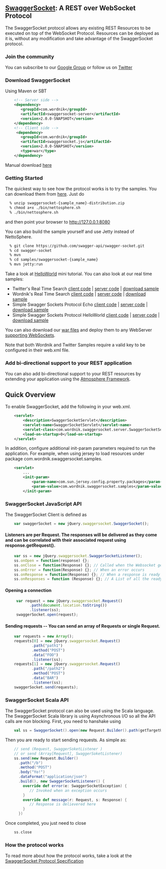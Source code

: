 ## [SwaggerSocket](https://github.com/wordnik/swaggersocket/wiki/SwaggerSocket-Protocol): A REST over WebSocket Protocol

The SwaggerSocket protocol allows any existing REST Resources to be executed on top of the WebSocket Protocol. Resources can be deployed as it is, without any modification and take advantage of the SwaggerSocket protocol.

### Join the community

You can subscribe to our [Google Group](https://groups.google.com/forum/?fromgroups#!forum/swagger-swaggersocket) or follow us on [Twitter](https://twitter.com/#!/swaggersocket)

### Download SwaggerSocket

Using Maven or SBT

```xml
    <!-- Server side -->
    <dependency>
       <groupId>com.wordnik</groupId>
       <artifactId>swaggersocket-server</artifactId>
       <version>2.0.0-SNAPSHOT</version>
    </dependency>
    <!-- Client side --> 
     <dependency>
       <groupId>com.wordnik</groupId>
       <artifactId>swaggersocket.js</artifactId>
       <version>2.0.0-SNAPSHOT</version>
       <type>war</type>
    </dependency>   
```

Manual download [here](http://search.maven.org/#search|ga|1|swaggersocket)

### Getting Started
The quickest way to see how the protocol works is to try the samples. You can download them from [here](http://search.maven.org/#search|ga|1|swaggersocket). Just do

```bash
  % unzip swaggersocket-{sample_name}-distribution.zip
  % chmod a+x ./bin/nettosphere.sh
  % ./bin/nettosphere.sh
```

and then point your browser to http://127.0.0.1:8080

You can also build the sample yourself and use Jetty instead of NettoSphere.

```bash
  % git clone https://github.com/swagger-api/swagger-socket.git
  % cd swagger-socket
  % mvn 
  % cd samples/swaggersocket-{sample_name}
  % mvn jetty:run
```

Take a look at [HelloWorld](https://github.com/wordnik/swaggersocket/wiki/Getting-started-with-SwaggerSocket-and-Jersey) mini tutorial. 
You can also look at our real time samples:

 * Twitter's Real Time Search [client code](https://github.com/swagger-api/swaggersocket/blob/master/samples/swaggersocket-twitter/src/main/webapp/index.html) | [server code](https://github.com/swagger-api/swagger-socket/blob/master/samples/swaggersocket-twitter/src/main/java/com/wordnik/swaggersocket/samples/TwitterFeed.java) | [download sample](http://search.maven.org/#search%7Cgav%7C1%7Cg%3A%22com.wordnik.samples%22%20AND%20a%3A%22swaggersocket-twitter%22)
 * Wordnik's Real Time Search [client code](https://github.com/swagger-api/swagger-socket/blob/master/samples/swaggersocket-wordnik/src/main/webapp/index.html) | [server code](https://github.com/swagger-api/swagger-socket/blob/master/samples/swaggersocket-wordnik/src/main/scala/com/wordnik/swaggersocket/samples/WordnikResourceProxy.scala) | [download sample](http://search.maven.org/#search%7Cgav%7C1%7Cg%3A%22com.wordnik.samples%22%20AND%20a%3A%22swaggersocket-wordnik%22)
 * Simple Swagger Sockets Protocol Echo [client code](https://github.com/swagger-api/swagger-socket/blob/master/samples/swaggersocket-echo/src/main/webapp/index.html) | [server code](https://github.com/swagger-api/swagger-socket/blob/master/samples/swaggersocket-echo/src/main/scala/com/wordnik/swaggersocket/samples/SwaggerSocketResource.scala) | [download sample](http://search.maven.org/#search%7Cgav%7C1%7Cg%3A%22com.wordnik.samples%22%20AND%20a%3A%22swaggersocket-echo%22)
 * Simple Swagger Sockets Protocol HelloWorld [client code](https://github.com/swagger-api/swagger-socket/blob/master/samples/swaggersocket-helloworld/src/main/webapp/index.html) | [server code](https://github.com/swagger-api/swagger-socket/blob/master/samples/swaggersocket-helloworld/src/main/scala/com/wordnik/swaggersocket/samples/HelloWorld.scala) | [download sample](http://search.maven.org/#search%7Cgav%7C1%7Cg%3A%22com.wordnik.samples%22%20AND%20a%3A%22swaggersocket-helloworld%22)

You can also download our [war files](http://search.maven.org/#search|ga|1|swaggersocket) and deploy them to any WebServer [supporting WebSockets](https://github.com/Atmosphere/atmosphere/wiki/Supported-WebServers-and-Browsers).

Note that both Wordnik and Twitter Samples require a valid key to be configured in their web.xml file.

### Add bi-directional support to your REST application

You can also add bi-directional support to your REST resources by extending your application using the [Atmosphere Framework](http://github.com/Atmosphere/atmosphere).

## Quick Overview
To enable SwaggerSocket, add the following in your web.xml.  

```xml
    <servlet>
        <description>SwaggerSocketServlet</description>
        <servlet-name>SwaggerSocketServlet</servlet-name>
        <servlet-class>com.wordnik.swaggersocket.server.SwaggerSocketServlet</servlet-class>
        <load-on-startup>0</load-on-startup>
    </servlet>
```
In addition, configure additional init-param parameters required to run the application. For example,
when using jersey to load resources under package com.wordnik.swaggersocket.samples.

```xml
    <servlet>
	    ...
        <init-param>
            <param-name>com.sun.jersey.config.property.packages</param-name>
            <param-value>com.wordnik.swaggersocket.samples</param-value>
        </init-param>
```

### SwaggerSocket JavaScript API
The SwaggerSocket Client is defined as

```javascript
    var swaggerSocket = new jQuery.swaggersocket.SwaggerSocket();
```

#### Listeners are per Request. The responses will be delivered as they come and can be correlated with their associated request using response.getRequest().

```javascript
    var ss = new jQuery.swaggersocket.SwaggerSocketListener();
    ss.onOpen = function(response) {};
    ss.onClose = function(Response) {}; // Called when the Websocket gets closed
    ss.onError = function(Response) {}; // When an error occurs
    ss.onResponse = function(Response) {}; // When a response is ready
    ss.onResponses = function (Response) {}; // A List of all the ready responses
```

#### Opening a connection

```javascript
     var request = new jQuery.swaggersocket.Request()
           .path(document.location.toString())
           .listener(ss);
     swaggerSocket.open(request);
```

#### Sending requests -- You can send an array of Requests or single Request.

```javascript
    var requests = new Array();
    requests[0] = new jQuery.swaggersocket.Request()
            .path("path1")
            .method("POST")
            .data("FOO")
            .listener(ss);
    requests[1] = new jQuery.swaggersocket.Request()
            .path("/path2")
            .method("POST")
            .data("BAR")
            .listener(ss);
    swaggerSocket.send(requests);
```

### SwaggerSocket Scala API
The SwaggerSocket protocol can also be used using the Scala language. The SwaggerSocket Scala library is using Asynchronous I/O so all the API calls are non blocking. First, you need to hanshake using

```scala
    val ss = SwaggerSocket().open(new Request.Builder().path(getTargetUrl + "/").build())
```

Then you are ready to start sending requests. As simple as:

```scala
    // send (Request, SwaggerSoketListener )
    // or send (Array[Request], SwaggerSoketListener)
    ss.send(new Request.Builder()
      .path("/b")
      .method("POST")
      .body("Yo!")
      .dataFormat("application/json")
      .build(), new SwaggerSocketListener() {
      	override def error(e: SwaggerSocketException) {
           // Invoked when an exception occurs
	    }
     	override def message(r: Request, s: Response) {
           // Response is delievered here
        }
      })
```
Once completed, you just need to close

```scala
    ss.close
```

### How the protocol works
To read more about how the protocol works, take a look at the [SwaggerSocket Protocol Specification](https://github.com/swagger-api/swagger-socket/wiki/SwaggerSocket-Protocol)
